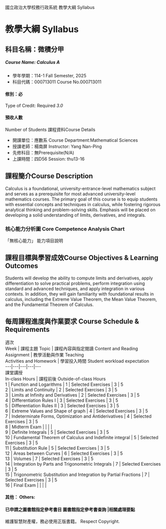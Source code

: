 國立政治大學校務行政系統 教學大綱 Syllabus
# 教學大綱 Syllabus
##  科目名稱：微積分甲
#####  Course Name: Calculus A
  * 學年學期：114-1 Fall Semester, 2025 
  * 科目代碼：000713011 Course No.000713011
#### 修別：必
Type of Credit: Required 
_3.0_
#### 預收人數
Number of Students
課程資料Course Details
  * 開課單位：應數系 Course Department:Mathematical Sciences 
  * 授課老師：楊南屏 Instructor: Yang Nan-Ping 
  * 先修科目：無Prerequisite(N/A)
  * 上課時間：四D56 Session: thu13-16
##  課程簡介Course Description
Calculus is a foundational, university-entrance-level mathematics subject and serves as a prerequisite for most advanced university-level mathematics courses. The primary goal of this course is to equip students with essential concepts and techniques in calculus, while fostering rigorous analytical thinking and problem-solving skills. Emphasis will be placed on developing a solid understanding of limits, derivatives, and integrals.
###  核心能力分析圖 Core Competence Analysis Chart
「無核心能力」 
能力項目說明
##  課程目標與學習成效Course Objectives & Learning Outcomes 
Students will develop the ability to compute limits and derivatives, apply differentiation to solve practical problems, perform integration using standard and advanced techniques, and apply integration in various contexts. In addition, they will gain familiarity with foundational results in calculus, including the Extreme Value Theorem, the Mean Value Theorem, and the Fundamental Theorem of Calculus.
##  每周課程進度與作業要求 Course Schedule & Requirements
週次  
Week |  課程主題 Topic |  課程內容與指定閱讀 Content and Reading   
Assignment |  教學活動與作業 Teaching   
Activities and Homework |  學習投入時間 Student workload expectation  
---|---|---|---|---  
課堂講授   
In-class Hours |  課程前後 Outside-of-class Hours  
1 |  Function and Logarithms |  1 |  Selected Exercises |  3 |  5  
2 |  Limits and Continuity |  2 |  Selected Exercises |  3 |  5  
3 |  Limits at Infinity and Derivatives |  2 |  Selected Exercises |  3 |  5  
4 |  Differentiation Rules I |  3 |  Selected Exercises |  3 |  5  
5 |  Differentiation Rules II |  3 |  Selected Exercises |  3 |  5  
6 |  Extreme Values and Shape of graph |  4 |  Selected Exercises |  3 |  5  
7 |  Indeterminate Forms, Optimization and Antiderivatives |  4 |  Selected Exercises |  3 |  5  
8 |  Midterm Exam |  |  |  |   
9 |  Definite Integrals  |  5 |  Selected Exercises |  3 |  5  
10 |  Fundamental Theorem of Calculus and Indefinite integral |  5 |  Selected Exercises |  3 |  5  
11 |  Substitution Rule |  5 |  Selected Exercises |  3 |  5  
12 |  Areas between Curves |  6 |  Selected Exercises |  3 |  5  
13 |  Volumes |  7 |  Selected Exercises |  3 |  5  
14 |  Integration by Parts and Trigonometric Integrals |  7 |  Selected Exercises |  3 |  5  
15 |  Trigonometric Substitution and Integration by Partial Fractions |  7 |  Selected Exercises |  3 |  5  
16 |  Final Exam |  |  |  |   
####  其他： Others:
####  已申請之圖書館指定參考書目  圖書館指定參考書查詢 |相關處理要點
維護智慧財產權，務必使用正版書籍。 Respect Copyright.